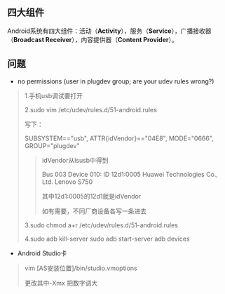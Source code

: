 ## 四大组件

Android系统有四大组件：活动（**Activity**），服务（**Service**），广播接收器（**Broadcast Receiver**），内容提供器（**Content Provider**）。





## 问题

- no permissions (user in plugdev group; are your udev rules wrong?)

> 1.手机usb调试要打开
>
> 2.sudo vim /etc/udev/rules.d/51-android.rules
>
> 写下：
>
> SUBSYSTEM=="usb", ATTR{idVendor}=="04E8", MODE="0666", GROUP="plugdev"
>
> > idVendor从lsusb中得到
> >
> > Bus 003 Device 010: ID 12d1:0005 Huawei Technologies Co., Ltd. Lenovo S750
> >
> > 其中12d1:0005的12d1就是idVendor  
> >
> > 如有需要，不同厂商设备各写一条进去
>
> 3.sudo chmod a+r /etc/udev/rules.d/51-android.rules
>
> 4.sudo adb kill-server
>  sudo adb start-server
>  adb devices

- Android Studio卡
> vim [AS安装位置]/bin/studio.vmoptions
>
> 更改其中-Xmx 把数字调大